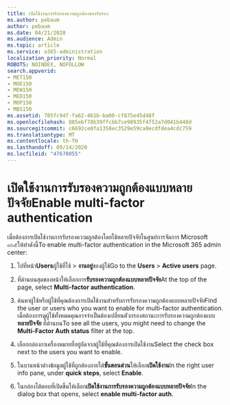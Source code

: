 ```yaml
---
title: เปิดใช้งานการรับรองความถูกต้องของรับรอง
ms.author: pebaum
author: pebaum
ms.date: 04/21/2020
ms.audience: Admin
ms.topic: article
ms.service: o365-administration
localization_priority: Normal
ROBOTS: NOINDEX, NOFOLLOW
search.appverid:
- MET150
- MOE150
- MEW150
- MED150
- MOP150
- MBS150
ms.assetid: 785fc94f-fa62-461b-ba00-cf875e45d48f
ms.openlocfilehash: 885ebf78b39ffcbb7ce98935f4f52a7d041b440d
ms.sourcegitcommit: c6692ce0fa1358ec3529e59ca0ecdfdea4cdc759
ms.translationtype: MT
ms.contentlocale: th-TH
ms.lasthandoff: 09/14/2020
ms.locfileid: "47678055"
---
```

# <a name="enable-multi-factor-authentication"></a><span data-ttu-id="661b2-102">เปิดใช้งานการรับรองความถูกต้องแบบหลายปัจจัย</span><span class="sxs-lookup"><span data-stu-id="661b2-102">Enable multi-factor authentication</span></span>

<span data-ttu-id="661b2-103">เมื่อต้องการเปิดใช้งานการรับรองความถูกต้องโดยใช้หลายปัจจัยในศูนย์การจัดการ Microsoft ๓๖๕ให้ทำดังนี้</span><span class="sxs-lookup"><span data-stu-id="661b2-103">To enable multi-factor authentication in the Microsoft 365 admin center:</span></span>

1. <span data-ttu-id="661b2-104">ไปที่หน้า**Users**ผู้ใช้ที่ใช้ \> **งานอยู่**ของผู้ใช้</span><span class="sxs-lookup"><span data-stu-id="661b2-104">Go to the **Users** \> **Active users** page.</span></span>
    
2. <span data-ttu-id="661b2-105">ที่ด้านบนสุดของหน้าให้เลือกการ**รับรองความถูกต้องแบบหลายปัจจัย**</span><span class="sxs-lookup"><span data-stu-id="661b2-105">At the top of the page, select **Multi-factor authentication**.</span></span> 
    
3. <span data-ttu-id="661b2-106">ค้นหาผู้ใช้หรือผู้ใช้ที่คุณต้องการเปิดใช้งานสำหรับการรับรองความถูกต้องแบบหลายปัจจัย</span><span class="sxs-lookup"><span data-stu-id="661b2-106">Find the user or users who you want to enable for multi-factor authentication.</span></span> <span data-ttu-id="661b2-107">เมื่อต้องการดูผู้ใช้ทั้งหมดคุณอาจจำเป็นต้องเปลี่ยนตัวกรองสถานะการรับรองความถูกต้องแบบ **หลายปัจจัย** ที่ด้านบน</span><span class="sxs-lookup"><span data-stu-id="661b2-107">To see all the users, you might need to change the **Multi-Factor Auth status** filter at the top.</span></span>
    
4. <span data-ttu-id="661b2-108">เลือกกล่องกาเครื่องหมายที่อยู่ถัดจากผู้ใช้ที่คุณต้องการเปิดใช้งาน</span><span class="sxs-lookup"><span data-stu-id="661b2-108">Select the check box next to the users you want to enable.</span></span>
    
5.  <span data-ttu-id="661b2-109">ในบานหน้าต่างข้อมูลผู้ใช้ที่ถูกต้องภายใต้**ขั้นตอนด่วน**ให้เลือก**เปิดใช้งาน**</span><span class="sxs-lookup"><span data-stu-id="661b2-109">In the right user info pane, under **quick steps**, select **Enable**.</span></span> 
    
6. <span data-ttu-id="661b2-110">ในกล่องโต้ตอบที่เปิดขึ้นให้เลือก**เปิดใช้งานการรับรองความถูกต้องแบบหลายปัจจัย**</span><span class="sxs-lookup"><span data-stu-id="661b2-110">In the dialog box that opens, select **enable multi-factor auth**.</span></span> 
    

